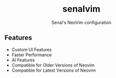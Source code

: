# <div align="center">senalvim</div>

<div align="center">

Senal's NeoVim configuration

</div>

## Features

- Custom UI Features
- Faster Performance
- AI Features
- Compatible for Older Versions of Neovim
- Compatible for Latest Versions of Neovim
